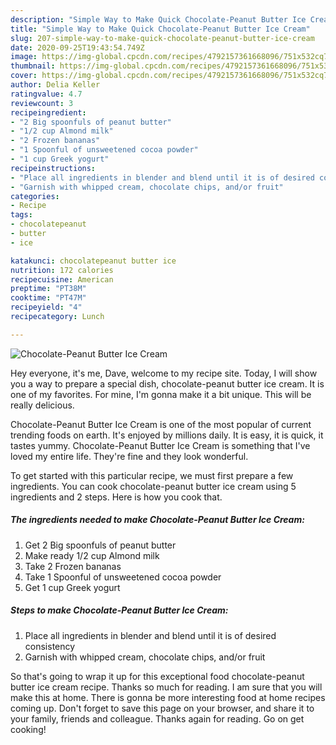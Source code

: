 ```yaml
---
description: "Simple Way to Make Quick Chocolate-Peanut Butter Ice Cream"
title: "Simple Way to Make Quick Chocolate-Peanut Butter Ice Cream"
slug: 207-simple-way-to-make-quick-chocolate-peanut-butter-ice-cream
date: 2020-09-25T19:43:54.749Z
image: https://img-global.cpcdn.com/recipes/4792157361668096/751x532cq70/chocolate-peanut-butter-ice-cream-recipe-main-photo.jpg
thumbnail: https://img-global.cpcdn.com/recipes/4792157361668096/751x532cq70/chocolate-peanut-butter-ice-cream-recipe-main-photo.jpg
cover: https://img-global.cpcdn.com/recipes/4792157361668096/751x532cq70/chocolate-peanut-butter-ice-cream-recipe-main-photo.jpg
author: Delia Keller
ratingvalue: 4.7
reviewcount: 3
recipeingredient:
- "2 Big spoonfuls of peanut butter"
- "1/2 cup Almond milk"
- "2 Frozen bananas"
- "1 Spoonful of unsweetened cocoa powder"
- "1 cup Greek yogurt"
recipeinstructions:
- "Place all ingredients in blender and blend until it is of desired consistency"
- "Garnish with whipped cream, chocolate chips, and/or fruit"
categories:
- Recipe
tags:
- chocolatepeanut
- butter
- ice

katakunci: chocolatepeanut butter ice 
nutrition: 172 calories
recipecuisine: American
preptime: "PT38M"
cooktime: "PT47M"
recipeyield: "4"
recipecategory: Lunch

---
```



![Chocolate-Peanut Butter Ice Cream](https://img-global.cpcdn.com/recipes/4792157361668096/751x532cq70/chocolate-peanut-butter-ice-cream-recipe-main-photo.jpg)

Hey everyone, it's me, Dave, welcome to my recipe site. Today, I will show you a way to prepare a special dish, chocolate-peanut butter ice cream. It is one of my favorites. For mine, I'm gonna make it a bit unique. This will be really delicious.

Chocolate-Peanut Butter Ice Cream is one of the most popular of current trending foods on earth. It's enjoyed by millions daily. It is easy, it is quick, it tastes yummy. Chocolate-Peanut Butter Ice Cream is something that I've loved my entire life. They're fine and they look wonderful.




To get started with this particular recipe, we must first prepare a few ingredients. You can cook chocolate-peanut butter ice cream using 5 ingredients and 2 steps. Here is how you cook that.

##### The ingredients needed to make Chocolate-Peanut Butter Ice Cream:

1. Get 2 Big spoonfuls of peanut butter
1. Make ready 1/2 cup Almond milk
1. Take 2 Frozen bananas
1. Take 1 Spoonful of unsweetened cocoa powder
1. Get 1 cup Greek yogurt




##### Steps to make Chocolate-Peanut Butter Ice Cream:

1. Place all ingredients in blender and blend until it is of desired consistency
1. Garnish with whipped cream, chocolate chips, and/or fruit




So that's going to wrap it up for this exceptional food chocolate-peanut butter ice cream recipe. Thanks so much for reading. I am sure that you will make this at home. There is gonna be more interesting food at home recipes coming up. Don't forget to save this page on your browser, and share it to your family, friends and colleague. Thanks again for reading. Go on get cooking!
